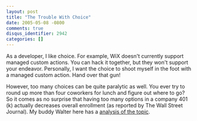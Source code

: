 ```yaml
---
layout: post
title: "The Trouble With Choice"
date: 2005-05-08 -0800
comments: true
disqus_identifier: 2942
categories: []
---
```

As a developer, I like choice. For example, WiX doesn't currently
support managed custom actions. You can hack it together, but they won't
support your endeavor. Personally, I want the choice to shoot myself in
the foot with a managed custom action. Hand over that gun!

However, too many choices can be quite paralytic as well. You ever try
to round up more than four coworkers for lunch and figure out where to
go? So it comes as no surprise that having too many options in a company
401 (k) actually decreases overall enrollment (as reported by The Wall
Street Journal). My buddy Walter here has a [analysis of the
topic](http://spaces.msn.com/members/waltimate/Blog/cns!1pCvw_V_FwCgTXneX4GXlXLw!308.entry).

